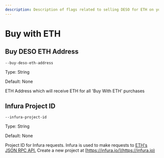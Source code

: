```yaml
---
description: Description of flags related to selling DESO for ETH on your Node
---
```


# Buy with ETH

## Buy DESO ETH Address

`--buy-deso-eth-address`

Type: String

Default: None

ETH Address which will receive ETH for all 'Buy With ETH' purchases

## Infura Project ID

`--infura-project-id`

Type: String

Default: None

Project ID for Infura requests. Infura is used to make requests to [ETH's JSON RPC API.](https://eth.wiki/json-rpc/API) Create a new project at [https://infura.io/](https://infura.io)
